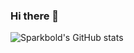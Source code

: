 ### Hi there 👋

<!--
**sparkbold/sparkbold** is a ✨ _special_ ✨ repository because its `README.md` (this file) appears on your GitHub profile.

Here are some ideas to get you started:

- 🔭 I’m currently working on ...
- 🌱 I’m currently learning ...
- 👯 I’m looking to collaborate on ...
- 🤔 I’m looking for help with ...
- 💬 Ask me about code & chemistry
- 📫 How to reach me: contact.trunghoang@gmail.com
- 😄 Pronouns: t-r-oo-ng
- ⚡ Fun fact: I can hold my breath for 1.5 minutes and make the best springroll!

-->
![Sparkbold's GitHub stats](https://github-readme-stats.vercel.app/api?username=sparkbold&count_private=true)

